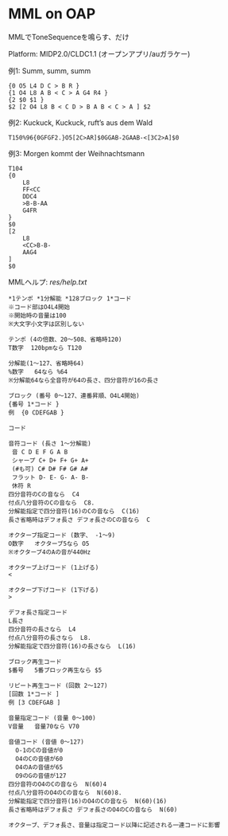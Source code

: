 # MML on OAP

MMLでToneSequenceを鳴らす、だけ  

Platform: MIDP2.0/CLDC1.1 (オープンアプリ/auガラケー)  
  
  
  

例1: Summ, summ, summ
```
{0 O5 L4 D C > B R }
{1 O4 L8 A B < C > A G4 R4 }
{2 $0 $1 }
$2 [2 O4 L8 B < C D > B A B < C > A ] $2
```


例2: Kuckuck, Kuckuck, ruft’s aus dem Wald
```
T150%96{0GFGF2.}O5[2C>AR]$0GGAB-2GAAB-<[3C2>A]$0
```


例3: Morgen kommt der Weihnachtsmann
```
T104
{0
    L8
    FF<CC
    DDC4
    >B-B-AA
    G4FR
}
$0
[2
    L8
    <CC>B-B-
    AAG4
]
$0
```


MMLヘルプ: *res/help.txt*
```
*1テンポ *1分解能 *128ブロック 1*コード
※コード部はO4L4開始
※開始時の音量は100
※大文字小文字は区別しない

テンポ (4の倍数、20～508、省略時120)
T数字  120bpmなら T120

分解能(1～127、省略時64)
%数字   64なら %64
※分解能64なら全音符が64の長さ、四分音符が16の長さ

ブロック (番号 0～127、連番昇順、O4L4開始)
{番号 1*コード }
例  {0 CDEFGAB }

コード

音符コード (長さ 1～分解能)
 音 C D E F G A B
 シャープ C+ D+ F+ G+ A+
 (#も可) C# D# F# G# A#
 フラット D- E- G- A- B-
 休符 R
四分音符のCの音なら  C4
付点八分音符のCの音なら  C8.
分解能指定で四分音符(16)のCの音なら  C(16)
長さ省略時はデフォ長さ デフォ長さのCの音なら  C

オクターブ指定コード (数字、 -1～9)
O数字   オクターブ5なら O5
※オクターブ4のAの音が440Hz

オクターブ上げコード (1上げる)
<

オクターブ下げコード (1下げる)
>

デフォ長さ指定コード
L長さ
四分音符の長さなら  L4
付点八分音符の長さなら  L8.
分解能指定で四分音符(16)の長さなら  L(16)

ブロック再生コード
$番号   5番ブロック再生なら $5

リピート再生コード (回数 2～127)
[回数 1*コード ]
例 [3 CDEFGAB ]

音量指定コード (音量 0～100)
V音量   音量70なら V70

音値コード (音値 0～127)
  O-1のCの音値が0
  O4のCの音値が60
  O4のAの音値が65
  O9のGの音値が127
四分音符のO4のCの音なら  N(60)4
付点八分音符のO4のCの音なら  N(60)8.
分解能指定で四分音符(16)のO4のCの音なら  N(60)(16)
長さ省略時はデフォ長さ デフォ長さのO4のCの音なら  N(60)

オクターブ、デフォ長さ、音量は指定コード以降に記述される一連コードに影響
```

